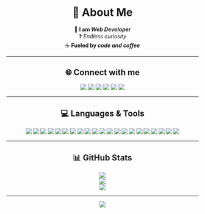<h1 align="center">💫 <b>About Me</b></h1>

<p align="center">
  🦅 <b>I am <i>Web Developer</i></b><br>
  ❓ <i>Endless curiosity</i><br>
  ☕ <b>Fueled by <i>code and coffee</i></b>
</p>

---

<h2 align="center">🌐 <b>Connect with me</b></h2>

<p align="center">
  <a href="https://behance.net/the-real-alrafi"><img src="https://img.shields.io/badge/Behance-1769ff?logo=behance&logoColor=white"></a>
  <a href="https://facebook.com/the.real.alrafi"><img src="https://img.shields.io/badge/Facebook-%231877F2.svg?logo=Facebook&logoColor=white"></a>
  <a href="https://instagram.com/the_real_alrafi"><img src="https://img.shields.io/badge/Instagram-%23E4405F.svg?logo=Instagram&logoColor=white"></a>
  <a href="https://x.com/@therealalrafi"><img src="https://img.shields.io/badge/X-black.svg?logo=X&logoColor=white"></a>
  <a href="https://codepen.io/@the-real-alrafi"><img src="https://img.shields.io/badge/Codepen-000000?logo=codepen&logoColor=white"></a>
  <a href="mailto:therealalrafi@gmail.com"><img src="https://img.shields.io/badge/Email-D14836?logo=gmail&logoColor=white"></a>
</p>

---

<h2 align="center">💻 <b>Languages & Tools</b></h2>

<p align="center">
  <b>
  <img src="https://img.shields.io/badge/html5-%23E34F26.svg?style=for-the-badge&logo=html5&logoColor=white">
  <img src="https://img.shields.io/badge/css3-%231572B6.svg?style=for-the-badge&logo=css3&logoColor=white">
  <img src="https://img.shields.io/badge/tailwindcss-%2338B2AC.svg?style=for-the-badge&logo=tailwind-css&logoColor=white">
  <img src="https://img.shields.io/badge/bootstrap-%238511FA.svg?style=for-the-badge&logo=bootstrap&logoColor=white">
  <img src="https://img.shields.io/badge/git-%23F05033.svg?style=for-the-badge&logo=git&logoColor=white">
  <img src="https://img.shields.io/badge/github-%23121011.svg?style=for-the-badge&logo=github&logoColor=white">
  <img src="https://img.shields.io/badge/javascript-%23323330.svg?style=for-the-badge&logo=javascript&logoColor=%23F7DF1E">
  <img src="https://img.shields.io/badge/typescript-%23007ACC.svg?style=for-the-badge&logo=typescript&logoColor=white">
  <img src="https://img.shields.io/badge/react-%2320232a.svg?style=for-the-badge&logo=react&logoColor=%2361DAFB">
  <img src="https://img.shields.io/badge/Next-black?style=for-the-badge&logo=next.js&logoColor=white">
  <img src="https://img.shields.io/badge/vue.js-%2335495e.svg?style=for-the-badge&logo=vuedotjs&logoColor=%234FC08D">
  <img src="https://img.shields.io/badge/redux-%23593d88.svg?style=for-the-badge&logo=redux&logoColor=white">
  <img src="https://img.shields.io/badge/vite-%23646CFF.svg?style=for-the-badge&logo=vite&logoColor=white">
  <img src="https://img.shields.io/badge/node.js-6DA55F?style=for-the-badge&logo=node.js&logoColor=white">
  <img src="https://img.shields.io/badge/express.js-%23404d59.svg?style=for-the-badge&logo=express&logoColor=%2361DAFB">
  <img src="https://img.shields.io/badge/MongoDB-%234ea94b.svg?style=for-the-badge&logo=mongodb&logoColor=white">
  <img src="https://img.shields.io/badge/mysql-4479A1.svg?style=for-the-badge&logo=mysql&logoColor=white">
  <img src="https://img.shields.io/badge/vercel-%23000000.svg?style=for-the-badge&logo=vercel&logoColor=white">
  <img src="https://img.shields.io/badge/netlify-%23000000.svg?style=for-the-badge&logo=netlify&logoColor=#00C7B7">
  <img src="https://img.shields.io/badge/firebase-%23039BE5.svg?style=for-the-badge&logo=firebase">
  <img src="https://img.shields.io/badge/figma-%23F24E1E.svg?style=for-the-badge&logo=figma&logoColor=white">
  </b>
</p>

---

<h2 align="center">📊 <b>GitHub Stats</b></h2>

<p align="center">
  <img src="https://github-readme-stats.vercel.app/api?username=the-real-alrafi&theme=codeSTACKr&hide_border=false&include_all_commits=true&count_private=true"><br>
  <img src="https://nirzak-streak-stats.vercel.app/?user=the-real-alrafi&theme=codeSTACKr&hide_border=false"><br>
  <img src="https://github-readme-stats.vercel.app/api/top-langs/?username=the-real-alrafi&theme=codeSTACKr&hide_border=false&include_all_commits=true&count_private=true&layout=compact">
</p>

---

<p align="center">
  <a href="https://visitcount.itsvg.in"><img src="https://visitcount.itsvg.in/api?id=the-real-alrafi&icon=0&color=0"></a>
</p>

<!-- Proudly created with GPRM ( https://gprm.itsvg.in ) -->
